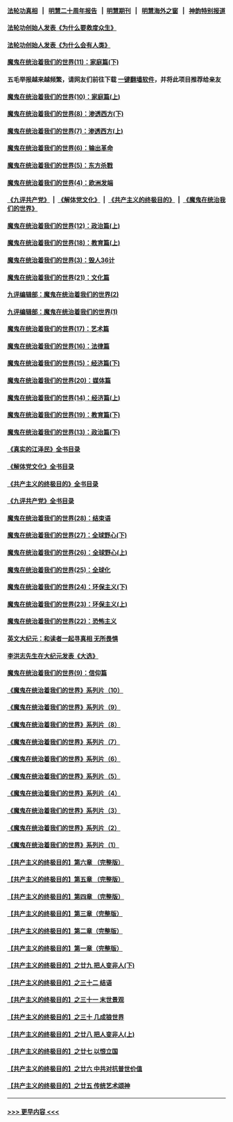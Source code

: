 #### [法轮功真相](https://github.com/gfw-breaker/truth/blob/master/README.md?t=0) &nbsp;&nbsp;|&nbsp;&nbsp; [明慧二十周年报告](https://github.com/gfw-breaker/mh-reports/blob/master/README.md?t=0) &nbsp;&nbsp;|&nbsp;&nbsp;[明慧期刊](https://github.com/gfw-breaker/mh-qikan) &nbsp;&nbsp;|&nbsp;&nbsp; [明慧海外之窗](https://github.com/gfw-breaker/mh-news/blob/master/README.md?t=0) &nbsp;&nbsp;|&nbsp;&nbsp; [神韵特别报道](https://github.com/gfw-breaker/mh-news/blob/master/shenyun.md?t=0)
#### [法轮功创始人发表《为什么要救度众生》](../pages/nsc422/n13975246.md?t=05191243) 
#### [法轮功创始人发表《为什么会有人类》](../pages/nsc422/n13912117.md?t=05191243) 
#### [魔鬼在统治着我们的世界(11)：家庭篇(下)](../pages/nsc422/n10440961.md?t=05191243) 
#### 五毛举报越来越频繁，请网友们前往下载 [一键翻墙软件](https://github.com/gfw-breaker/ssr-accounts)，并将此项目推荐给亲友
#### [魔鬼在统治着我们的世界(10)：家庭篇(上)](../pages/nsc422/n10435448.md?t=05191243) 
#### [魔鬼在统治着我们的世界(8)：渗透西方(下)](../pages/nsc422/n10429603.md?t=05191243) 
#### [魔鬼在统治着我们的世界(7)：渗透西方(上)](../pages/nsc422/n10426013.md?t=05191243) 
#### [魔鬼在统治着我们的世界(6)：输出革命](../pages/nsc422/n10421536.md?t=05191243) 
#### [魔鬼在统治着我们的世界(5)：东方杀戮](../pages/nsc422/n10417707.md?t=05191243) 
#### [魔鬼在统治着我们的世界(4)：欧洲发端](../pages/nsc422/n10414890.md?t=05191243) 
#### [《九评共产党》](https://github.com/begood0513/9ping.md/blob/master/README.md) &nbsp;|&nbsp; [《解体党文化》](../../../../jtdwh.md/blob/master/README.md)  &nbsp;|&nbsp; [《共产主义的终极目的》](../../../../gczydzjmd.md/blob/master/README.md) &nbsp;|&nbsp; [《魔鬼在统治我们的世界》](../../../../mgztzwmdsj.md/blob/master/README.md) 
#### [魔鬼在统治着我们的世界(12)：政治篇(上)](../pages/nsc422/n10444576.md?t=05191243) 
#### [魔鬼在统治着我们的世界(18)：教育篇(上)](../pages/nsc422/n10526970.md?t=05191243) 
#### [魔鬼在统治着我们的世界(3)：毁人36计](../pages/nsc422/n10411583.md?t=05191243) 
#### [魔鬼在统治着我们的世界(21)：文化篇](../pages/nsc422/n10597706.md?t=05191243) 
#### [九评编辑部：魔鬼在统治着我们的世界(2)](../pages/nsc422/n10410036.md?t=05191243) 
#### [九评编辑部：魔鬼在统治着我们的世界(1)](../pages/nsc422/n10406825.md?t=05191243) 
#### [魔鬼在统治着我们的世界(17)：艺术篇](../pages/nsc422/n10499093.md?t=05191243) 
#### [魔鬼在统治着我们的世界(16)：法律篇](../pages/nsc422/n10485969.md?t=05191243) 
#### [魔鬼在统治着我们的世界(15)：经济篇(下)](../pages/nsc422/n10469975.md?t=05191243) 
#### [魔鬼在统治着我们的世界(20)：媒体篇](../pages/nsc422/n10586579.md?t=05191243) 
#### [魔鬼在统治着我们的世界(14)：经济篇(上)](../pages/nsc422/n10457370.md?t=05191243) 
#### [魔鬼在统治着我们的世界(19)：教育篇(下)](../pages/nsc422/n10564808.md?t=05191243) 
#### [魔鬼在统治着我们的世界(13)：政治篇(下)](../pages/nsc422/n10448270.md?t=05191243) 
#### [《真实的江泽民》全书目录](../pages/nsc422/n13721399.md?t=05191243) 
#### [《解体党文化》全书目录](../pages/nsc422/n13721157.md?t=05191243) 
#### [《共产主义的终极目的》全书目录](../pages/nsc422/n13721048.md?t=05191243) 
#### [《九评共产党》全书目录](../pages/nsc422/n13708085.md?t=05191243) 
#### [魔鬼在统治着我们的世界(28)：结束语](../pages/nsc422/n10936246.md?t=05191243) 
#### [魔鬼在统治着我们的世界(27)：全球野心(下)](../pages/nsc422/n10928319.md?t=05191243) 
#### [魔鬼在统治着我们的世界(26)：全球野心(上)](../pages/nsc422/n10900318.md?t=05191243) 
#### [魔鬼在统治着我们的世界(25)：全球化](../pages/nsc422/n10788205.md?t=05191243) 
#### [魔鬼在统治着我们的世界(24)：环保主义(下)](../pages/nsc422/n10695307.md?t=05191243) 
#### [魔鬼在统治着我们的世界(23)：环保主义(上)](../pages/nsc422/n10688613.md?t=05191243) 
#### [魔鬼在统治着我们的世界(22)：恐怖主义](../pages/nsc422/n10614727.md?t=05191243) 
#### [英文大纪元：和读者一起寻真相 无所畏惧](../pages/nsc422/n12542027.md?t=05191243) 
#### [李洪志先生在大纪元发表《大选》](../pages/nsc422/n12534746.md?t=05191243) 
#### [魔鬼在统治着我们的世界(9)：信仰篇](../pages/nsc422/n10432159.md?t=05191243) 
#### [《魔鬼在统治着我们的世界》系列片（10）](../pages/nsc422/n12292670.md?t=05191243) 
#### [《魔鬼在统治着我们的世界》系列片（9）](../pages/nsc422/n12290859.md?t=05191243) 
#### [《魔鬼在统治着我们的世界》系列片（8）](../pages/nsc422/n12287445.md?t=05191243) 
#### [《魔鬼在统治着我们的世界》系列片（7）](../pages/nsc422/n12283425.md?t=05191243) 
#### [《魔鬼在统治着我们的世界》系列片（6）](../pages/nsc422/n12282314.md?t=05191243) 
#### [《魔鬼在统治着我们的世界》系列片（5）](../pages/nsc422/n12281419.md?t=05191243) 
#### [《魔鬼在统治着我们的世界》系列片（4）](../pages/nsc422/n12274024.md?t=05191243) 
#### [《魔鬼在统治着我们的世界》系列片（3）](../pages/nsc422/n12271322.md?t=05191243) 
#### [《魔鬼在统治着我们的世界》系列片（2）](../pages/nsc422/n12269049.md?t=05191243) 
#### [《魔鬼在统治着我们的世界》系列片（1）](../pages/nsc422/n12267575.md?t=05191243) 
#### [【共产主义的终极目的】第六章 （完整版）](../pages/nsc422/n11428913.md?t=05191243) 
#### [【共产主义的终极目的】第五章 （完整版）](../pages/nsc422/n11428912.md?t=05191243) 
#### [【共产主义的终极目的】第四章 （完整版）](../pages/nsc422/n11428907.md?t=05191243) 
#### [【共产主义的终极目的】第三章（完整版）](../pages/nsc422/n11428848.md?t=05191243) 
#### [【共产主义的终极目的】第二章（完整版）](../pages/nsc422/n11428831.md?t=05191243) 
#### [【共产主义的终极目的】第一章（完整版）](../pages/nsc422/n11417651.md?t=05191243) 
#### [【共产主义的终极目的】之廿九 把人变非人(下)](../pages/nsc422/n11344140.md?t=05191243) 
#### [【共产主义的终极目的】之三十二 结语](../pages/nsc422/n11360535.md?t=05191243) 
#### [【共产主义的终极目的】之三十一 末世景观](../pages/nsc422/n11351129.md?t=05191243) 
#### [【共产主义的终极目的】之三十 几成狼世界](../pages/nsc422/n11348280.md?t=05191243) 
#### [【共产主义的终极目的】之廿八 把人变非人(上)](../pages/nsc422/n11340492.md?t=05191243) 
#### [【共产主义的终极目的】之廿七 以恨立国](../pages/nsc422/n11336944.md?t=05191243) 
#### [【共产主义的终极目的】之廿六 中共对抗普世价值](../pages/nsc422/n11324785.md?t=05191243) 
#### [【共产主义的终极目的】之廿五 传统艺术颂神](../pages/nsc422/n11296396.md?t=05191243) 

----
#### [ >>> 更早内容 <<< ](../indexes/nsc422-earlier.md)

